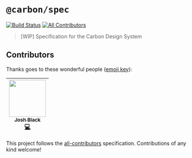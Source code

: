 # `@carbon/spec`

[![Build Status](https://travis-ci.org/carbon-design-system/spec.svg?branch=master)](https://travis-ci.org/carbon-design-system/spec)
[![All Contributors](https://img.shields.io/badge/all_contributors-1-orange.svg?style=flat-square)](#contributors)

> [WIP] Specification for the Carbon Design System

## Contributors

Thanks goes to these wonderful people ([emoji key](https://github.com/kentcdodds/all-contributors#emoji-key)):

<!-- ALL-CONTRIBUTORS-LIST:START - Do not remove or modify this section -->

<!-- prettier-ignore -->
| [<img src="https://avatars1.githubusercontent.com/u/3901764?v=4" width="100px;"/><br /><sub><b>Josh Black</b></sub>](https://github.com/joshblack)<br />[💻](https://github.com/carbon-design-system/spec/commits?author=joshblack "Code") |
| :---: |

<!-- ALL-CONTRIBUTORS-LIST:END -->

This project follows the [all-contributors](https://github.com/kentcdodds/all-contributors) specification. Contributions of any kind welcome!
